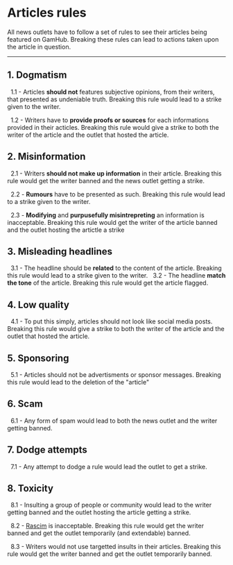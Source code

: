 # Articles rules

All news outlets have to follow a set of rules to see their articles being featured on GamHub.
Breaking these rules can lead to actions taken upon the article in question.


---

## 1. Dogmatism
 &nbsp; 1.1 - Articles **should not** features subjective opinions, from their writers, that presented as undeniable truth. Breaking this rule would lead to a strike given to the writer.
 
 &nbsp; 1.2 - Writers have to **provide proofs or sources** for each informations provided in their acticles. Breaking this rule would give a strike to both the writer of the article and the outlet that hosted the article.

## 2. Misinformation
 &nbsp; 2.1 - Writers **should not make up information** in their article. Breaking this rule would get the writer banned and the news outlet getting a strike.
 
 &nbsp; 2.2 - **Rumours** have to be presented as such. Breaking this rule would lead to a strike given to the writer.
 
 &nbsp; 2.3 - **Modifying** and **purpusefully misintrepreting** an information is inacceptable. Breaking this rule would get the writer of the article banned and the outlet hosting the artictle a strike
 
 ## 3. Misleading headlines
  &nbsp; 3.1 - The headline should be **related** to the content of the article. Breaking this rule would lead to a strike given to the writer.
  &nbsp; 3.2 - The headline **match the tone** of the article. Breaking this rule would get the article flagged.
  
 ## 4. Low quality
  &nbsp; 4.1 - To put this simply, articles should not look like social media posts. Breaking this rule would give a strike to both the writer of the article and the outlet that hosted the article.
 
 ## 5. Sponsoring
  &nbsp; 5.1 - Articles should not be advertisments or sponsor messages. Breaking this rule would lead to the deletion of the "article" 
 
 ## 6. Scam
  &nbsp; 6.1 - Any form of spam would lead to both the news outlet and the writer getting banned.
 
 ## 7. Dodge attempts
  &nbsp; 7.1 - Any attempt to dodge a rule would lead the outlet to get a strike.
 
 ## 8. Toxicity
  &nbsp; 8.1 - Insulting a group of people or community would lead to the writer getting banned and the outlet hosting the article getting a strike.
  
  &nbsp; 8.2 - [Rascim](https://en.wikipedia.org/wiki/Racism) is inacceptable. Breaking this rule would get the writer banned and get the outlet temporarily (and extendable) banned.
  
  &nbsp; 8.3 - Writers would not use targetted insults in their articles. Breaking this rule would get the writer banned and get the outlet temporarily banned.
  
